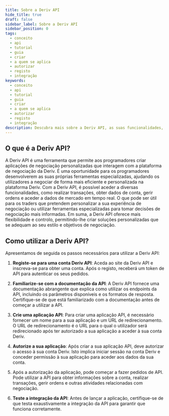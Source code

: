 ```yaml
---
title: Sobre a Deriv API
hide_title: true
draft: false
sidebar_label: Sobre a Deriv API
sidebar_position: 0
tags:
  - conceito
  - api
  - tutorial
  - guia
  - criar
  - a quem se aplica
  - autorizar
  - registo
  - integração
keywords:
  - conceito
  - api
  - tutorial
  - guia
  - criar
  - a quem se aplica
  - autorizar
  - registo
  - integração
description: Descubra mais sobre a Deriv API, as suas funcionalidades, a documentação com exemplos de código e como utilizá-la para desenvolver a sua aplicação de negociação.
---
```


## O que é a Deriv API?

A Deriv API é uma ferramenta que permite aos programadores criar aplicações de negociação personalizadas que interagem com a plataforma de negociação da Deriv. É uma oportunidade para os programadores desenvolverem as suas próprias ferramentas especializadas, ajudando os utilizadores a negociar de forma mais eficiente e personalizada na plataforma Deriv. Com a Deriv API, é possível aceder a diversas funcionalidades, como realizar transações, obter dados de conta, gerir ordens e aceder a dados de mercado em tempo real. O que pode ser útil para os traders que pretendem personalizar a sua experiência de negociação ou utilizar ferramentas especializadas para tomar decisões de negociação mais informadas. Em suma, a Deriv API oferece mais flexibilidade e controlo, permitindo-lhe criar soluções personalizadas que se adequam ao seu estilo e objetivos de negociação.

## Como utilizar a Deriv API?

Apresentamos de seguida os passos necessários para utilizar a Deriv API:

1. **Registe-se para uma conta Deriv API**: Aceda ao site da Deriv API e inscreva-se para obter uma conta. Após o registo, receberá um token de API para autenticar os seus pedidos.

2. **Familiarize-se com a documentação da API**: A Deriv API fornece uma documentação abrangente que explica como utilizar os endpoints da API, incluindo os parâmetros disponíveis e os formatos de resposta. Certifique-se de que está familiarizado com a documentação antes de começar a utilizar a API.

3. **Crie uma aplicação API**: Para criar uma aplicação API, é necessário fornecer um nome para a sua aplicação e um URL de redirecionamento. O URL de redirecionamento é o URL para o qual o utilizador será redirecionado após ter autorizado a sua aplicação a aceder à sua conta Deriv.

4. **Autorize a sua aplicação**: Após criar a sua aplicação API, deve autorizar o acesso à sua conta Deriv. Isto implica iniciar sessão na conta Deriv e conceder permissão à sua aplicação para aceder aos dados da sua conta.

5. Após a autorização da aplicação, pode começar a fazer pedidos de API. Pode utilizar a API para obter informações sobre a conta, realizar transações, gerir ordens e outras atividades relacionadas com negociação.

6. **Teste a integração da API**: Antes de lançar a aplicação, certifique-se de que testa exaustivamente a integração da API para garantir que funciona corretamente.
